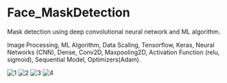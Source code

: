 # Face_MaskDetection
Mask detection using deep convolutional neural network and ML algorithm.

Image Processing, ML Algorithm, Data Scaling, Tensorflow, Keras, Neural Networks (CNN), Dense, Conv2D, Maxpooling2D, Activation Function (relu, sigmoid), Sequential Model, Optimizers(Adam).

![1](https://github.com/M-Aadil/Face_MaskDetection/assets/95518860/b6884c01-7de0-4224-b112-5db50c5a85db)
![2](https://github.com/M-Aadil/Face_MaskDetection/assets/95518860/43375e16-ba3f-47b0-b3fc-815850d4e785)
![3](https://github.com/M-Aadil/Face_MaskDetection/assets/95518860/f5231eb0-c088-46bb-b08e-c32318e15baa)
![4](https://github.com/M-Aadil/Face_MaskDetection/assets/95518860/0cfea4c2-fc80-4591-807f-16569dae5170)
